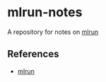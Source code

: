 # mlrun-notes
A repository for notes on [mlrun](https://github.com/mlrun/mlrun)


## References

* [mlrun](https://github.com/mlrun/mlrun) 
